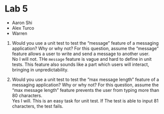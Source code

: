 # Lab 5

- Aaron Shi
- Alex Turco
- Warren

1) Would you use a unit test to test the “message” feature of a messaging application? Why or why not? For this question, assume the “message” feature allows a user to write and send a message to another user.\
    No I will not. THe `message` feature is vague and hard to define in unit tests. This feature also sounds like a part which users will interact, bringing in unpredictability.

2) Would you use a unit test to test the “max message length” feature of a messaging application? Why or why not? For this question, assume the “max message length” feature prevents the user from typing more than 80 characters.\
    Yes I will. This is an easy task for unit test. If The test is able to input 81 characters, the test fails.